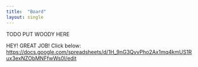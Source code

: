 ```yaml
---
title:  "Board"
layout: single
---
```


TODO PUT WOODY HERE

HEY! GREAT JOB! Click below:  
https://docs.google.com/spreadsheets/d/1H_9nG3QvvPho2Ax1mq4kmUS1Rux3exNZObMNFfwWs0I/edit
